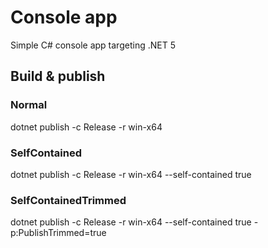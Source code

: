 # Console app
Simple C# console app targeting .NET 5
## Build & publish
### Normal
dotnet publish -c Release -r win-x64
### SelfContained
dotnet publish -c Release -r win-x64 --self-contained true 
### SelfContainedTrimmed
dotnet publish -c Release -r win-x64 --self-contained true -p:PublishTrimmed=true